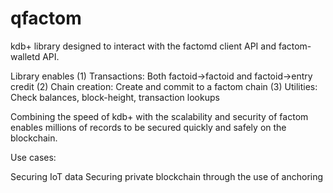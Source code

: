 # qfactom
kdb+ library designed to interact with the factomd client API and factom-walletd API.

Library enables
(1) Transactions: Both factoid->factoid and factoid->entry credit
(2) Chain creation: Create and commit to a factom chain
(3) Utilities: Check balances, block-height, transaction lookups

Combining the speed of kdb+ with the scalability and security of factom enables
millions of records to be secured quickly and safely on the blockchain.

Use cases:

Securing IoT data
Securing private blockchain through the use of anchoring
